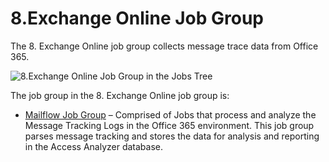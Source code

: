 # 8.Exchange Online Job Group

The 8. Exchange Online job group collects message trace data from Office 365.

![8.Exchange Online Job Group in the Jobs Tree](/img/product_docs/accessanalyzer/accessanalyzer/enterpriseauditor/admin/hostmanagement/jobstree.png)

The job group in the 8. Exchange Online job group is:

- [Mailflow Job Group](/docs/accessanalyzer/accessanalyzer/enterpriseauditor/solutions/exchange/online/mailflow/overview.md) – Comprised of Jobs that process and analyze the Message Tracking Logs in the Office 365 environment. This job group parses message tracking and stores the data for analysis and reporting in the Access Analyzer database.
